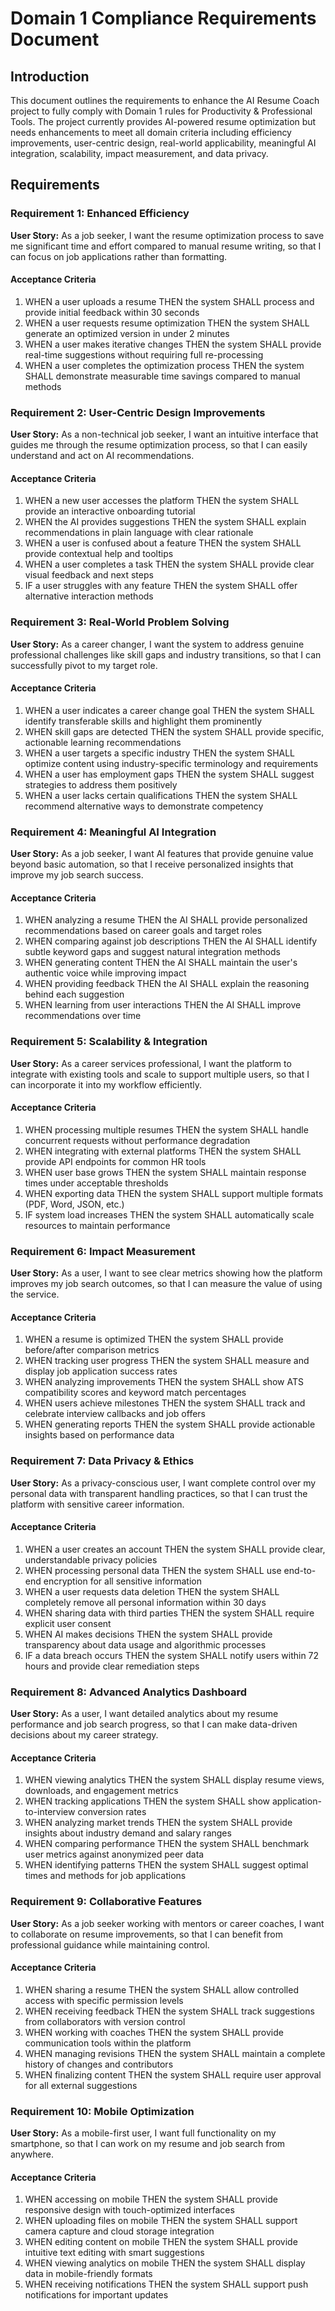# Domain 1 Compliance Requirements Document

## Introduction

This document outlines the requirements to enhance the AI Resume Coach project to fully comply with Domain 1 rules for Productivity & Professional Tools. The project currently provides AI-powered resume optimization but needs enhancements to meet all domain criteria including efficiency improvements, user-centric design, real-world applicability, meaningful AI integration, scalability, impact measurement, and data privacy.

## Requirements

### Requirement 1: Enhanced Efficiency

**User Story:** As a job seeker, I want the resume optimization process to save me significant time and effort compared to manual resume writing, so that I can focus on job applications rather than formatting.

#### Acceptance Criteria

1. WHEN a user uploads a resume THEN the system SHALL process and provide initial feedback within 30 seconds
2. WHEN a user requests resume optimization THEN the system SHALL generate an optimized version in under 2 minutes
3. WHEN a user makes iterative changes THEN the system SHALL provide real-time suggestions without requiring full re-processing
4. WHEN a user completes the optimization process THEN the system SHALL demonstrate measurable time savings compared to manual methods

### Requirement 2: User-Centric Design Improvements

**User Story:** As a non-technical job seeker, I want an intuitive interface that guides me through the resume optimization process, so that I can easily understand and act on AI recommendations.

#### Acceptance Criteria

1. WHEN a new user accesses the platform THEN the system SHALL provide an interactive onboarding tutorial
2. WHEN the AI provides suggestions THEN the system SHALL explain recommendations in plain language with clear rationale
3. WHEN a user is confused about a feature THEN the system SHALL provide contextual help and tooltips
4. WHEN a user completes a task THEN the system SHALL provide clear visual feedback and next steps
5. IF a user struggles with any feature THEN the system SHALL offer alternative interaction methods

### Requirement 3: Real-World Problem Solving

**User Story:** As a career changer, I want the system to address genuine professional challenges like skill gaps and industry transitions, so that I can successfully pivot to my target role.

#### Acceptance Criteria

1. WHEN a user indicates a career change goal THEN the system SHALL identify transferable skills and highlight them prominently
2. WHEN skill gaps are detected THEN the system SHALL provide specific, actionable learning recommendations
3. WHEN a user targets a specific industry THEN the system SHALL optimize content using industry-specific terminology and requirements
4. WHEN a user has employment gaps THEN the system SHALL suggest strategies to address them positively
5. WHEN a user lacks certain qualifications THEN the system SHALL recommend alternative ways to demonstrate competency

### Requirement 4: Meaningful AI Integration

**User Story:** As a job seeker, I want AI features that provide genuine value beyond basic automation, so that I receive personalized insights that improve my job search success.

#### Acceptance Criteria

1. WHEN analyzing a resume THEN the AI SHALL provide personalized recommendations based on career goals and target roles
2. WHEN comparing against job descriptions THEN the AI SHALL identify subtle keyword gaps and suggest natural integration methods
3. WHEN generating content THEN the AI SHALL maintain the user's authentic voice while improving impact
4. WHEN providing feedback THEN the AI SHALL explain the reasoning behind each suggestion
5. WHEN learning from user interactions THEN the AI SHALL improve recommendations over time

### Requirement 5: Scalability & Integration

**User Story:** As a career services professional, I want the platform to integrate with existing tools and scale to support multiple users, so that I can incorporate it into my workflow efficiently.

#### Acceptance Criteria

1. WHEN processing multiple resumes THEN the system SHALL handle concurrent requests without performance degradation
2. WHEN integrating with external platforms THEN the system SHALL provide API endpoints for common HR tools
3. WHEN user base grows THEN the system SHALL maintain response times under acceptable thresholds
4. WHEN exporting data THEN the system SHALL support multiple formats (PDF, Word, JSON, etc.)
5. IF system load increases THEN the system SHALL automatically scale resources to maintain performance

### Requirement 6: Impact Measurement

**User Story:** As a user, I want to see clear metrics showing how the platform improves my job search outcomes, so that I can measure the value of using the service.

#### Acceptance Criteria

1. WHEN a resume is optimized THEN the system SHALL provide before/after comparison metrics
2. WHEN tracking user progress THEN the system SHALL measure and display job application success rates
3. WHEN analyzing improvements THEN the system SHALL show ATS compatibility scores and keyword match percentages
4. WHEN users achieve milestones THEN the system SHALL track and celebrate interview callbacks and job offers
5. WHEN generating reports THEN the system SHALL provide actionable insights based on performance data

### Requirement 7: Data Privacy & Ethics

**User Story:** As a privacy-conscious user, I want complete control over my personal data with transparent handling practices, so that I can trust the platform with sensitive career information.

#### Acceptance Criteria

1. WHEN a user creates an account THEN the system SHALL provide clear, understandable privacy policies
2. WHEN processing personal data THEN the system SHALL use end-to-end encryption for all sensitive information
3. WHEN a user requests data deletion THEN the system SHALL completely remove all personal information within 30 days
4. WHEN sharing data with third parties THEN the system SHALL require explicit user consent
5. WHEN AI makes decisions THEN the system SHALL provide transparency about data usage and algorithmic processes
6. IF a data breach occurs THEN the system SHALL notify users within 72 hours and provide clear remediation steps

### Requirement 8: Advanced Analytics Dashboard

**User Story:** As a user, I want detailed analytics about my resume performance and job search progress, so that I can make data-driven decisions about my career strategy.

#### Acceptance Criteria

1. WHEN viewing analytics THEN the system SHALL display resume views, downloads, and engagement metrics
2. WHEN tracking applications THEN the system SHALL show application-to-interview conversion rates
3. WHEN analyzing market trends THEN the system SHALL provide insights about industry demand and salary ranges
4. WHEN comparing performance THEN the system SHALL benchmark user metrics against anonymized peer data
5. WHEN identifying patterns THEN the system SHALL suggest optimal times and methods for job applications

### Requirement 9: Collaborative Features

**User Story:** As a job seeker working with mentors or career coaches, I want to collaborate on resume improvements, so that I can benefit from professional guidance while maintaining control.

#### Acceptance Criteria

1. WHEN sharing a resume THEN the system SHALL allow controlled access with specific permission levels
2. WHEN receiving feedback THEN the system SHALL track suggestions from collaborators with version control
3. WHEN working with coaches THEN the system SHALL provide communication tools within the platform
4. WHEN managing revisions THEN the system SHALL maintain a complete history of changes and contributors
5. WHEN finalizing content THEN the system SHALL require user approval for all external suggestions

### Requirement 10: Mobile Optimization

**User Story:** As a mobile-first user, I want full functionality on my smartphone, so that I can work on my resume and job search from anywhere.

#### Acceptance Criteria

1. WHEN accessing on mobile THEN the system SHALL provide responsive design with touch-optimized interfaces
2. WHEN uploading files on mobile THEN the system SHALL support camera capture and cloud storage integration
3. WHEN editing content on mobile THEN the system SHALL provide intuitive text editing with smart suggestions
4. WHEN viewing analytics on mobile THEN the system SHALL display data in mobile-friendly formats
5. WHEN receiving notifications THEN the system SHALL support push notifications for important updates